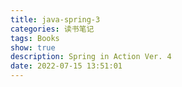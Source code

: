 ```yaml
---
title: java-spring-3
categories: 读书笔记
tags: Books
show: true
description: Spring in Action Ver. 4
date: 2022-07-15 13:51:01
---
```

